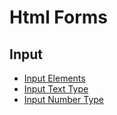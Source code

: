# Html Forms

## Input
- [Input Elements](./src/html/inputs.html)
- [Input Text Type](./src/html/input-text.html)
- [Input Number Type](./src/html/input-number.html)